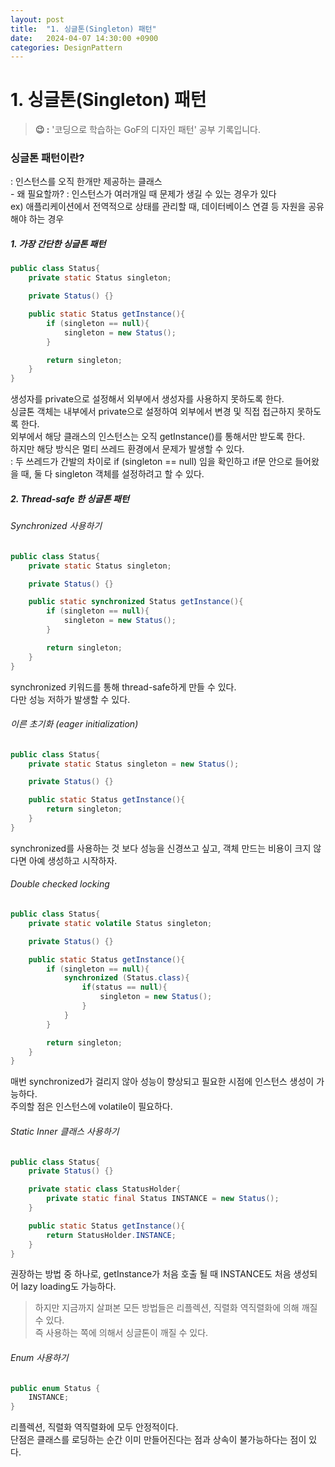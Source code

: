 ```yaml
---
layout: post
title:  "1. 싱글톤(Singleton) 패턴"
date:   2024-04-07 14:30:00 +0900
categories: DesignPattern
---
```


# 1. 싱글톤(Singleton) 패턴

> **😉 :** '코딩으로 학습하는 GoF의 디자인 패턴' 공부 기록입니다.

<h3> 싱글톤 패턴이란? </h3>
: 인스턴스를 오직 한개만 제공하는 클래스 <br>
- 왜 필요할까? : 인스턴스가 여러개일 때 문제가 생길 수 있는 경우가 있다 <br>
ex) 애플리케이션에서 전역적으로 상태를 관리할 때, 데이터베이스 연결 등 자원을 공유해야 하는 경우 <br>

<h5> 1. 가장 간단한 싱글톤 패턴 </h5>

```java
public class Status{
    private static Status singleton;

    private Status() {}

    public static Status getInstance(){
        if (singleton == null){
            singleton = new Status();
        }

        return singleton;
    }
}
```

생성자를 private으로 설정해서 외부에서 생성자를 사용하지 못하도록 한다.  
싱글톤 객체는 내부에서 private으로 설정하여 외부에서 변경 및 직접 접근하지 못하도록 한다.  
외부에서 해당 클래스의 인스턴스는 오직 getInstance()를 통해서만 받도록 한다.<br>
하지만 해당 방식은 멀티 쓰레드 환경에서 문제가 발생할 수 있다.  
: 두 쓰레드가 간발의 차이로 if (singleton == null) 임을 확인하고 if문 안으로 들어왔을 때, 둘 다 singleton 객체를 설정하려고 할 수 있다.
<br>

<h5>2. Thread-safe 한 싱글톤 패턴 </h5>

<h6>Synchronized 사용하기</h6>

```java
public class Status{
    private static Status singleton;

    private Status() {}

    public static synchronized Status getInstance(){
        if (singleton == null){
            singleton = new Status();
        }

        return singleton;
    }
}
```
synchronized 키워드를 통해 thread-safe하게 만들 수 있다.  
다만 성능 저하가 발생할 수 있다.
<br>


<h6>이른 초기화 (eager initialization)</h6>

```java
public class Status{
    private static Status singleton = new Status();

    private Status() {}

    public static Status getInstance(){
        return singleton;
    }
}
```
synchronized를 사용하는 것 보다 성능을 신경쓰고 싶고, 객체 만드는 비용이 크지 않다면 아예 생성하고 시작하자.
<br>

<h6>Double checked locking</h6>

```java
public class Status{
    private static volatile Status singleton;

    private Status() {}

    public static Status getInstance(){
        if (singleton == null){
            synchronized (Status.class){
                if(status == null){
                    singleton = new Status();
                }
            }
        }

        return singleton;
    }
}
```
매번 synchronized가 걸리지 않아 성능이 향상되고 필요한 시점에 인스턴스 생성이 가능하다.  
주의할 점은 인스턴스에 volatile이 필요하다. 
<br>

<h6>Static Inner 클래스 사용하기</h6>

```java
public class Status{
    private Status() {}

    private static class StatusHolder{
        private static final Status INSTANCE = new Status();
    }

    public static Status getInstance(){
        return StatusHolder.INSTANCE;
    }
}
```
권장하는 방법 중 하나로, getInstance가 처음 호출 될 때 INSTANCE도 처음 생성되어 lazy loading도 가능하다.
<br>

> 하지만 지금까지 살펴본 모든 방법들은 리플렉션, 직렬화 역직렬화에 의해 깨질 수 있다.  
즉 사용하는 쪽에 의해서 싱글톤이 깨질 수 있다.

<h6>Enum 사용하기</h6>

```java
public enum Status {
    INSTANCE;
}
```
리플렉션, 직렬화 역직렬화에 모두 안정적이다.  
단점은 클래스를 로딩하는 순간 이미 만들어진다는 점과 상속이 불가능하다는 점이 있다.